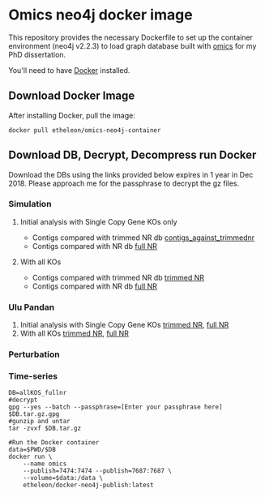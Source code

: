# Omics neo4j docker image

This repository provides the necessary Dockerfile to set up the container environment (neo4j v2.2.3) to load
graph database built with [omics](github.com/etheleon/omics) for my PhD dissertation.

You'll need to have [Docker](https://docs.docker.com/engine/installation/) installed.

## Download Docker Image

After installing Docker, pull the image:

```
docker pull etheleon/omics-neo4j-container
```

## Download DB, Decrypt, Decompress run Docker

Download the DBs using the links provided below expires in 1 year in Dec 2018. Please approach me for the passphrase to decrypt the gz files.

### Simulation

1. Initial analysis with Single Copy Gene KOs only
    * Contigs compared with trimmed NR db [contigs_against_trimmednr](https://s3-ap-southeast-1.amazonaws.com/thesis-neo4j-db/sim/contigs_against_trimmednr.tar.gz.gpg)
    * Contigs compared with NR db [full NR](https://s3-ap-southeast-1.amazonaws.com/thesis-neo4j-db/sim/contigs_against_fullnr.tar.gz.gpg)

2. With all KOs
    * Contigs compared with trimmed NR db [trimmed NR](https://s3-ap-southeast-1.amazonaws.com/thesis-neo4j-db/sim/allKOS_trimmednr.tar.gz.gpg)
    * Contigs compared with NR db [full NR](https://s3-ap-southeast-1.amazonaws.com/thesis-neo4j-db/sim/allKOS_fullnr.tar.gz.gpg)

### Ulu Pandan

1. Initial analysis with Single Copy Gene KOs [trimmed NR](), [full NR]()
2. With all KOs [trimmed NR](), [full NR]()

### Perturbation


### Time-series

```
DB=allKOS_fullnr
#decrypt
gpg --yes --batch --passphrase=[Enter your passphrase here] $DB.tar.gz.gpg
#gunzip and untar
tar -zvxf $DB.tar.gz
```

```
#Run the Docker container
data=$PWD/$DB
docker run \
    --name omics
    --publish=7474:7474 --publish=7687:7687 \
    --volume=$data:/data \
    etheleon/docker-neo4j-publish:latest
```

